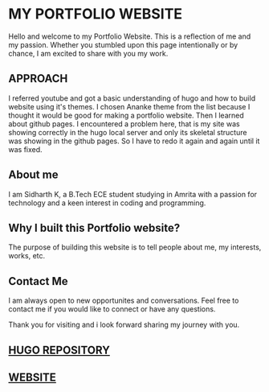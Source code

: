 # MY PORTFOLIO WEBSITE
Hello and welcome to my Portfolio Website. This is a reflection of me and my passion. Whether you stumbled upon this page intentionally or by chance, I am excited to share with you my work.

## APPROACH
I referred youtube and got a basic understanding of hugo and how to build website using it's themes. I chosen Ananke theme from the list because I thought it would be good for making a portfolio website. Then I learned about github pages. I encountered a problem here, that is my site was showing correctly in the hugo local server and only its skeletal structure was showing in the github pages. So I have to redo it again and again until it was fixed. 

## About me

I am Sidharth K, a B.Tech ECE student studying in Amrita with a passion for technology and a keen interest in coding and programming.

## Why I built this Portfolio website?

The purpose of building this website is to tell people about me, my interests, works, etc.

## Contact Me

I am always open to new opportunites and conversations. Feel free to contact me if you would like to connect or have any questions.

Thank you for visiting and i look forward sharing my journey with you.

## [HUGO REPOSITORY](https://github.com/sidharth256/portfolio.github.io)

## [WEBSITE](https://sidharth256.github.io/portfolio.github.io)
